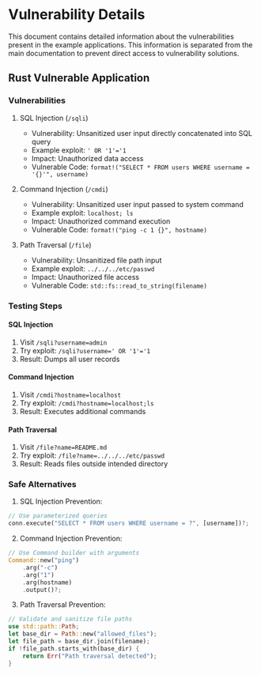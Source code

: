 # Vulnerability Details

This document contains detailed information about the vulnerabilities present in the example applications. This information is separated from the main documentation to prevent direct access to vulnerability solutions.

## Rust Vulnerable Application

### Vulnerabilities

1. SQL Injection (`/sqli`)
   - Vulnerability: Unsanitized user input directly concatenated into SQL query
   - Example exploit: `' OR '1'='1`
   - Impact: Unauthorized data access
   - Vulnerable Code: `format!("SELECT * FROM users WHERE username = '{}'", username)`

2. Command Injection (`/cmdi`)
   - Vulnerability: Unsanitized user input passed to system command
   - Example exploit: `localhost; ls`
   - Impact: Unauthorized command execution
   - Vulnerable Code: `format!("ping -c 1 {}", hostname)`

3. Path Traversal (`/file`)
   - Vulnerability: Unsanitized file path input
   - Example exploit: `../../../etc/passwd`
   - Impact: Unauthorized file access
   - Vulnerable Code: `std::fs::read_to_string(filename)`

### Testing Steps

#### SQL Injection
1. Visit `/sqli?username=admin`
2. Try exploit: `/sqli?username=' OR '1'='1`
3. Result: Dumps all user records

#### Command Injection
1. Visit `/cmdi?hostname=localhost`
2. Try exploit: `/cmdi?hostname=localhost;ls`
3. Result: Executes additional commands

#### Path Traversal
1. Visit `/file?name=README.md`
2. Try exploit: `/file?name=../../../etc/passwd`
3. Result: Reads files outside intended directory

### Safe Alternatives

1. SQL Injection Prevention:
```rust
// Use parameterized queries
conn.execute("SELECT * FROM users WHERE username = ?", [username])?;
```

2. Command Injection Prevention:
```rust
// Use Command builder with arguments
Command::new("ping")
    .arg("-c")
    .arg("1")
    .arg(hostname)
    .output()?;
```

3. Path Traversal Prevention:
```rust
// Validate and sanitize file paths
use std::path::Path;
let base_dir = Path::new("allowed_files");
let file_path = base_dir.join(filename);
if !file_path.starts_with(base_dir) {
    return Err("Path traversal detected");
}
```
